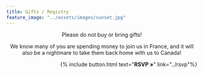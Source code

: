 ```yaml
---
title: Gifts / Registry
feature_image: "../assets/images/sunset.jpg"
---
```


<p style='text-align: center'>
Please do not buy or bring gifts! 
</p>

<p style='text-align: center'>
We know many of you are spending money to join us in France, and it will also be a nightmare to take them back home with us to Canada!
</p>

<p style='text-align: right'>
{% include button.html text="<b>RSVP »</b>" link="../rsvp"%}
</p>